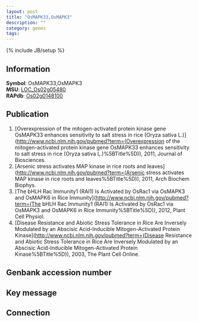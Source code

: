 ```yaml
---
layout: post
title: "OsMAPK33,OsMAPK3"
description: ""
category: genes
tags: 
---
```

{% include JB/setup %}

## Information
__Symbol__: OsMAPK33,OsMAPK3  
__MSU__: [LOC_Os02g05480](http://rice.plantbiology.msu.edu/cgi-bin/ORF_infopage.cgi?orf=LOC_Os02g05480)  
__RAPdb__: [Os02g0148100](http://rapdb.dna.affrc.go.jp/viewer/gbrowse_details/irgsp1?name=Os02g0148100)  

## Publication
1. [Overexpression of the mitogen-activated protein kinase gene OsMAPK33 enhances sensitivity to salt stress in rice (Oryza sativa L.)](http://www.ncbi.nlm.nih.gov/pubmed?term=(Overexpression of the mitogen-activated protein kinase gene OsMAPK33 enhances sensitivity to salt stress in rice (Oryza sativa L.)%5BTitle%5D)), 2011, Journal of Biosciences.
2. [Arsenic stress activates MAP kinase in rice roots and leaves](http://www.ncbi.nlm.nih.gov/pubmed?term=(Arsenic stress activates MAP kinase in rice roots and leaves%5BTitle%5D)), 2011, Arch Biochem Biophys.
3. [The bHLH Rac Immunity1 (RAI1) Is Activated by OsRac1 via OsMAPK3 and OsMAPK6 in Rice Immunity](http://www.ncbi.nlm.nih.gov/pubmed?term=(The bHLH Rac Immunity1 (RAI1) Is Activated by OsRac1 via OsMAPK3 and OsMAPK6 in Rice Immunity%5BTitle%5D)), 2012, Plant Cell Physiol.
4. [Disease Resistance and Abiotic Stress Tolerance in Rice Are Inversely Modulated by an Abscisic Acid-Inducible Mitogen-Activated Protein Kinase](http://www.ncbi.nlm.nih.gov/pubmed?term=(Disease Resistance and Abiotic Stress Tolerance in Rice Are Inversely Modulated by an Abscisic Acid-Inducible Mitogen-Activated Protein Kinase%5BTitle%5D)), 2003, The Plant Cell Online.

## Genbank accession number

## Key message

## Connection


